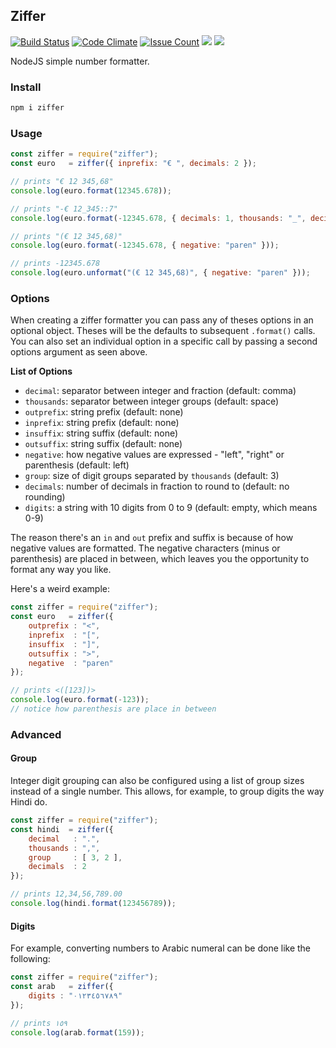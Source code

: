## Ziffer

[![Build Status](https://secure.travis-ci.org/dresende/node-ziffer.png?branch=master)](http://travis-ci.org/dresende/node-ziffer)
[![Code Climate](https://codeclimate.com/github/dresende/node-ziffer/badges/gpa.svg)](https://codeclimate.com/github/dresende/node-ziffer)
[![Issue Count](https://codeclimate.com/github/dresende/node-ziffer/badges/issue_count.svg)](https://codeclimate.com/github/dresende/node-ziffer)
[![](https://badge.fury.io/js/ziffer.svg)](https://npmjs.org/package/ziffer)
[![](https://gemnasium.com/dresende/node-ziffer.png)](https://gemnasium.com/dresende/node-ziffer)

NodeJS simple number formatter.

### Install

```sh
npm i ziffer
```

### Usage

```js
const ziffer = require("ziffer");
const euro   = ziffer({ inprefix: "€ ", decimals: 2 });

// prints "€ 12 345,68"
console.log(euro.format(12345.678));

// prints "-€ 12_345::7"
console.log(euro.format(-12345.678, { decimals: 1, thousands: "_", decimal: "::" }));

// prints "(€ 12 345,68)"
console.log(euro.format(-12345.678, { negative: "paren" }));

// prints -12345.678
console.log(euro.unformat("(€ 12 345,68)", { negative: "paren" }));
```

### Options

When creating a ziffer formatter you can pass any of theses options in an optional object. Theses will be the defaults to subsequent `.format()` calls. You can also set an individual option in a specific call by passing a second options argument as seen above.

**List of Options**

- `decimal`: separator between integer and fraction (default: comma)
- `thousands`: separator between integer groups (default: space)
- `outprefix`: string prefix (default: none)
- `inprefix`: string prefix (default: none)
- `insuffix`: string suffix (default: none)
- `outsuffix`: string suffix (default: none)
- `negative`: how negative values are expressed - "left", "right" or parenthesis (default: left)
- `group`: size of digit groups separated by `thousands` (default: 3)
- `decimals`: number of decimals in fraction to round to (default: no rounding)
- `digits`: a string with 10 digits from 0 to 9 (default: empty, which means 0-9)

The reason there's an `in` and `out` prefix and suffix is because of how negative values are formatted. The negative characters (minus or parenthesis) are placed in between, which leaves you the opportunity to format any way you like.

Here's a weird example:

```js
const ziffer = require("ziffer");
const euro   = ziffer({
    outprefix : "<",
    inprefix  : "[",
    insuffix  : "]",
    outsuffix : ">",
    negative  : "paren"
});

// prints <([123])>
console.log(euro.format(-123));
// notice how parenthesis are place in between
```

### Advanced

#### Group

Integer digit grouping can also be configured using a list of group sizes instead of a single number. This allows, for example, to group digits the way Hindi do.

```js
const ziffer = require("ziffer");
const hindi  = ziffer({
    decimal   : ".",
    thousands : ",",
    group     : [ 3, 2 ],
    decimals  : 2
});

// prints 12,34,56,789.00
console.log(hindi.format(123456789));
```

#### Digits

For example, converting numbers to Arabic numeral can be done like the following:

```js
const ziffer = require("ziffer");
const arab   = ziffer({
    digits : "٠١٢٣٤٥٦٧٨٩"
});

// prints ١٥٩
console.log(arab.format(159));
```
